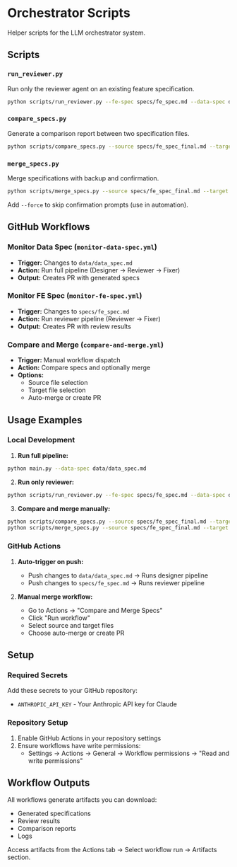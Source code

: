 # Orchestrator Scripts

Helper scripts for the LLM orchestrator system.

## Scripts

### `run_reviewer.py`
Run only the reviewer agent on an existing feature specification.

```bash
python scripts/run_reviewer.py --fe-spec specs/fe_spec.md --data-spec data/data_spec.md
```

### `compare_specs.py`
Generate a comparison report between two specification files.

```bash
python scripts/compare_specs.py --source specs/fe_spec_final.md --target specs/fe_spec.md --output comparison_report.md
```

### `merge_specs.py`
Merge specifications with backup and confirmation.

```bash
python scripts/merge_specs.py --source specs/fe_spec_final.md --target specs/fe_spec.md
```

Add `--force` to skip confirmation prompts (use in automation).

## GitHub Workflows

### Monitor Data Spec (`monitor-data-spec.yml`)
- **Trigger:** Changes to `data/data_spec.md`
- **Action:** Run full pipeline (Designer → Reviewer → Fixer)
- **Output:** Creates PR with generated specs

### Monitor FE Spec (`monitor-fe-spec.yml`)
- **Trigger:** Changes to `specs/fe_spec.md`
- **Action:** Run reviewer pipeline (Reviewer → Fixer)
- **Output:** Creates PR with review results

### Compare and Merge (`compare-and-merge.yml`)
- **Trigger:** Manual workflow dispatch
- **Action:** Compare specs and optionally merge
- **Options:**
  - Source file selection
  - Target file selection
  - Auto-merge or create PR

## Usage Examples

### Local Development

1. **Run full pipeline:**
```bash
python main.py --data-spec data/data_spec.md
```

2. **Run only reviewer:**
```bash
python scripts/run_reviewer.py --fe-spec specs/fe_spec.md --data-spec data/data_spec.md
```

3. **Compare and merge manually:**
```bash
python scripts/compare_specs.py --source specs/fe_spec_final.md --target specs/fe_spec.md
python scripts/merge_specs.py --source specs/fe_spec_final.md --target specs/fe_spec.md
```

### GitHub Actions

1. **Auto-trigger on push:**
   - Push changes to `data/data_spec.md` → Runs designer pipeline
   - Push changes to `specs/fe_spec.md` → Runs reviewer pipeline

2. **Manual merge workflow:**
   - Go to Actions → "Compare and Merge Specs"
   - Click "Run workflow"
   - Select source and target files
   - Choose auto-merge or create PR

## Setup

### Required Secrets

Add these secrets to your GitHub repository:

- `ANTHROPIC_API_KEY` - Your Anthropic API key for Claude

### Repository Setup

1. Enable GitHub Actions in your repository settings
2. Ensure workflows have write permissions:
   - Settings → Actions → General → Workflow permissions → "Read and write permissions"

## Workflow Outputs

All workflows generate artifacts you can download:
- Generated specifications
- Review results
- Comparison reports
- Logs

Access artifacts from the Actions tab → Select workflow run → Artifacts section.

